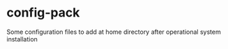 # config-pack
Some configuration files to add at home directory after operational system installation
